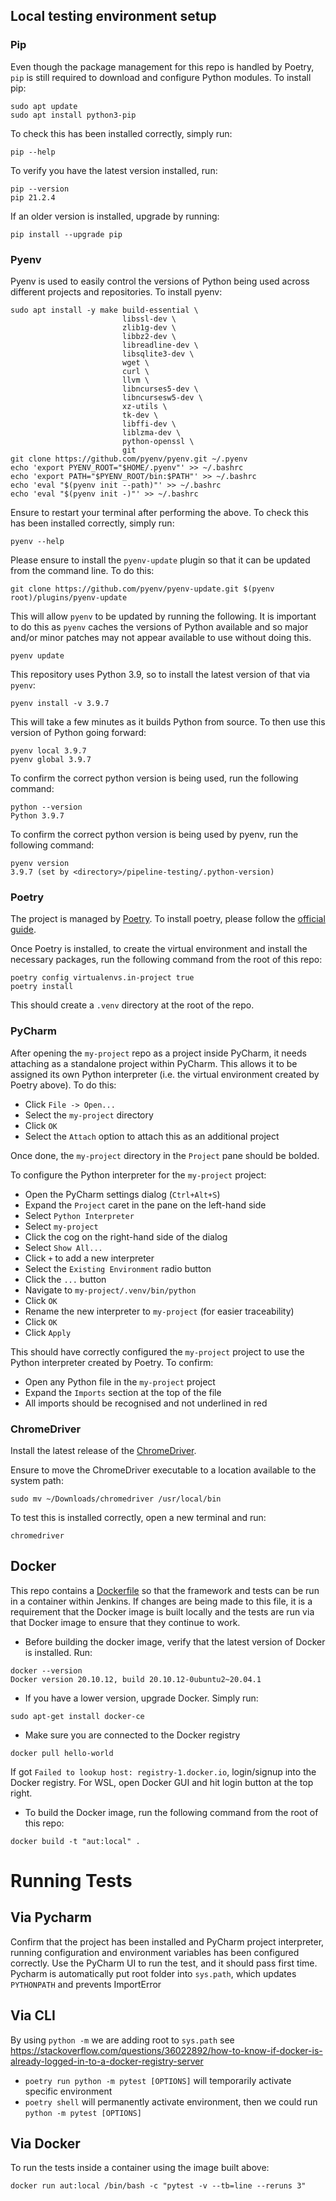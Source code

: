 ## Local testing environment setup
### Pip

Even though the package management for this repo is handled by Poetry, `pip` is still required to download and
configure Python modules. To install pip:

```shell
sudo apt update
sudo apt install python3-pip
```

To check this has been installed correctly, simply run:

```shell
pip --help
```

To verify you have the latest version installed, run:

```shell
pip --version
pip 21.2.4
```

If an older version is installed, upgrade by running:

```shell
pip install --upgrade pip
```

### Pyenv

Pyenv is used to easily control the versions of Python being used across different projects and repositories.
To install pyenv:

```shell
sudo apt install -y make build-essential \
                         libssl-dev \
                         zlib1g-dev \
                         libbz2-dev \
                         libreadline-dev \
                         libsqlite3-dev \
                         wget \
                         curl \
                         llvm \
                         libncurses5-dev \
                         libncursesw5-dev \
                         xz-utils \
                         tk-dev \
                         libffi-dev \
                         liblzma-dev \
                         python-openssl \
                         git
git clone https://github.com/pyenv/pyenv.git ~/.pyenv
echo 'export PYENV_ROOT="$HOME/.pyenv"' >> ~/.bashrc
echo 'export PATH="$PYENV_ROOT/bin:$PATH"' >> ~/.bashrc
echo 'eval "$(pyenv init --path)"' >> ~/.bashrc
echo 'eval "$(pyenv init -)"' >> ~/.bashrc
```

Ensure to restart your terminal after performing the above. To check this has been installed correctly, simply run:

```shell
pyenv --help
```

Please ensure to install the `pyenv-update` plugin so that it can be updated from the command line. To do this:

```shell
git clone https://github.com/pyenv/pyenv-update.git $(pyenv root)/plugins/pyenv-update
```

This will allow `pyenv` to be updated by running the following. It is important to do this as `pyenv` caches the
versions of Python available and so major and/or minor patches may not appear available to use without doing this.

```shell
pyenv update
```

This repository uses Python 3.9, so to install the latest version of that via `pyenv`:

```shell
pyenv install -v 3.9.7
```

This will take a few minutes as it builds Python from source. To then use this version of Python going forward:

```shell
pyenv local 3.9.7
pyenv global 3.9.7
```

To confirm the correct python version is being used, run the following command:

```shell
python --version
Python 3.9.7
```

To confirm the correct python version is being used by pyenv, run the following command:

```shell
pyenv version
3.9.7 (set by <directory>/pipeline-testing/.python-version)
```

### Poetry

The project is managed by [Poetry](https://python-poetry.org/). To install poetry, please follow the
[official guide](https://python-poetry.org/docs/).

Once Poetry is installed, to create the virtual environment and install the necessary packages, run the following
command from the root of this repo:

```shell
poetry config virtualenvs.in-project true
poetry install
```

This should create a `.venv` directory at the root of the repo.

### PyCharm

After opening the `my-project` repo as a project inside PyCharm, it needs attaching as a standalone project
within PyCharm. This allows it to be assigned its own Python interpreter (i.e. the virtual environment created by
Poetry above). To do this:

- Click `File -> Open...`
- Select the `my-project` directory
- Click `OK`
- Select the `Attach` option to attach this as an additional project

Once done, the `my-project` directory in the `Project` pane should be bolded.

To configure the Python interpreter for the `my-project` project:

- Open the PyCharm settings dialog (`Ctrl+Alt+S`)
- Expand the `Project` caret in the pane on the left-hand side
- Select `Python Interpreter`
- Select `my-project`
- Click the cog on the right-hand side of the dialog
- Select `Show All...`
- Click `+` to add a new interpreter
- Select the `Existing Environment` radio button
- Click the `...` button
- Navigate to `my-project/.venv/bin/python`
- Click `OK`
- Rename the new interpreter to `my-project` (for easier traceability)
- Click `OK`
- Click `Apply`

This should have correctly configured the `my-project` project to use the Python interpreter
created by Poetry. To confirm:

- Open any Python file in the `my-project` project
- Expand the `Imports` section at the top of the file
- All imports should be recognised and not underlined in red

### ChromeDriver

Install the latest release of the [ChromeDriver](https://sites.google.com/a/chromium.org/chromedriver/downloads).

Ensure to move the ChromeDriver executable to a location available to the system path:

```shell
sudo mv ~/Downloads/chromedriver /usr/local/bin
```

To test this is installed correctly, open a new terminal and run:

```
chromedriver
```
## Docker
This repo contains a [Dockerfile](./Dockerfile) so that the framework and tests can be run in a container within
Jenkins. If changes are being made to this file, it is a requirement that the Docker image is built locally and the
tests are run via that Docker image to ensure that they continue to work.

- Before building the docker image, verify that the latest version of Docker is installed. Run:

```shell
docker --version
Docker version 20.10.12, build 20.10.12-0ubuntu2~20.04.1
```

- If you have a lower version, upgrade Docker. Simply run:

```shell
sudo apt-get install docker-ce
```
- Make sure you are connected to the Docker registry
```shell
docker pull hello-world
```
If got `Failed to lookup host: registry-1.docker.io`, login/signup into the Docker registry. For WSL, open Docker GUI and hit login button at the top right.

- To build the Docker image, run the following command from the root of this repo:

```shell
docker build -t "aut:local" .
```

# Running Tests
## Via Pycharm
Confirm that the project has been installed and PyCharm project interpreter, running configuration and environment variables has been configured correctly.
Use the PyCharm UI to run the test, and it should pass first time. Pycharm is automatically put root folder into `sys.path`, which updates `PYTHONPATH` and prevents ImportError

## Via CLI
By using `python -m` we are adding root to `sys.path` see https://stackoverflow.com/questions/36022892/how-to-know-if-docker-is-already-logged-in-to-a-docker-registry-server
- `poetry run python -m pytest [OPTIONS]` will temporarily activate specific environment
- `poetry shell` will permanently activate environment, then we could run `python -m pytest [OPTIONS]`

## Via Docker

To run the tests inside a container using the image built above:

```shell
docker run aut:local /bin/bash -c "pytest -v --tb=line --reruns 3"
```

